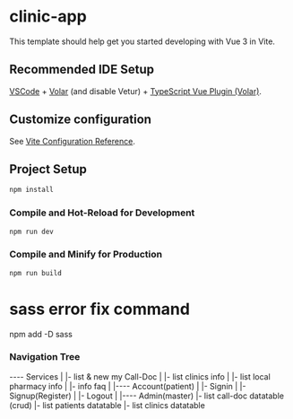 # clinic-app

This template should help get you started developing with Vue 3 in Vite.

## Recommended IDE Setup

[VSCode](https://code.visualstudio.com/) + [Volar](https://marketplace.visualstudio.com/items?itemName=Vue.volar) (and disable Vetur) + [TypeScript Vue Plugin (Volar)](https://marketplace.visualstudio.com/items?itemName=Vue.vscode-typescript-vue-plugin).

## Customize configuration

See [Vite Configuration Reference](https://vitejs.dev/config/).

## Project Setup

```sh
npm install
```

### Compile and Hot-Reload for Development

```sh
npm run dev
```

### Compile and Minify for Production

```sh
npm run build
```

# sass error fix command

npm add -D sass

### Navigation Tree

---- Services
|  |- list & new my Call-Doc
|  |- list clinics info
|  |- list local pharmacy info
|  |- info faq
|
|---- Account(patient)
|  |- Signin
|  |- Signup(Register)
|  |- Logout
|
|---- Admin(master)
   |- list call-doc datatable (crud)
   |- list patients datatable
   |- list clinics datatable